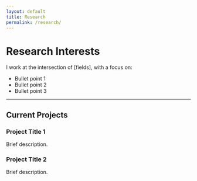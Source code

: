 ```yaml
---
layout: default
title: Research
permalink: /research/
---
```


# Research Interests

I work at the intersection of [fields], with a focus on:
- Bullet point 1
- Bullet point 2
- Bullet point 3

---

## Current Projects
### Project Title 1
Brief description.

### Project Title 2
Brief description.